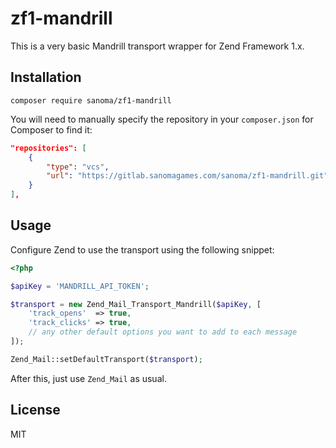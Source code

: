 # zf1-mandrill

This is a very basic Mandrill transport wrapper for Zend Framework 1.x.

## Installation

`composer require sanoma/zf1-mandrill`

You will need to manually specify the repository in your `composer.json` for Composer to find it:

```json
"repositories": [
    {
        "type": "vcs",
        "url": "https://gitlab.sanomagames.com/sanoma/zf1-mandrill.git"
    }
],
```

## Usage

Configure Zend to use the transport using the following snippet:

```php
<?php

$apiKey = 'MANDRILL_API_TOKEN';

$transport = new Zend_Mail_Transport_Mandrill($apiKey, [
	'track_opens'  => true,
	'track_clicks' => true,
	// any other default options you want to add to each message
]);

Zend_Mail::setDefaultTransport($transport);
```

After this, just use `Zend_Mail` as usual.

## License

MIT
